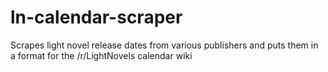 # ln-calendar-scraper
Scrapes light novel release dates from various publishers and puts them in a format for the /r/LightNovels calendar wiki
